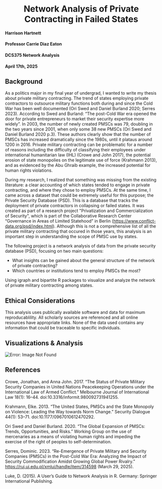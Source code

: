 <h1 align="center">Network Analysis of Private Contracting in Failed States</h1>

#### Harrison Hartnett 
#### Professor Carrie Diaz Eaton  
#### DCS375 Network Analysis  
#### April 17th, 2025

## Background
As a politics major in my final year of undergrad, I wanted to write my thesis about private military contracting. The trend of states employing private contractors to outsource military functions both during and since the Cold War has been well documented (Ori Swed and Daniel Burland 2020; Serres 2023). According to Swed and Burland: “The post-Cold War era opened the door for private entrepreneurs to market their security expertise more widely”. In 2003, the number of newly created PMSCs was 79, doubling in the two years since 2001, when only some 38 new PMSCs (Ori Swed and Daniel Burland 2020 p.3). These authors clearly show that the number of PMSCs has increased dramatically since the 1980s, until it plataus around 1200 in 2016. Private military contracting can be problematic for a number of reasons including the difficulty of classifying their employees under international humanitarian law (IHL) (Crowe and John 2017), the potential erosion of state monopolies on the legitimate use of force (Krahmann 2013), and as evidenced by the Abu Ghraib example, the increased potential for human rights violations.

During my research, I realized that something was missing from the existing literature: a  clear accounting of which states tended to engage in private contracting, and where they chose to employ PMSCs. At the same time, I came across a dataset that could be extremely useful for this purpose; the Private Security Database (PSD). This is a database that tracks the deployment of private contractors in collapsing or failed states. It was created as part of a research project "Privatization and Commercialization of Security", which is part of the Collaborative Research Center “Governance in Areas of Limited Statehood” in Berlin (https://www.conflict-data.org/psd/index.html). Although this is not a comprehensive list of all the private military contracting that occured in those years, this analysis is an important step in understanding the scope of PMSC use by states.

The following project is a network analysis of data from the private security database (PSD), focusing on two main questions:
- What insights can be gained about the general structure of the network of private contracting?
- Which countries or institutions tend to employ PMSCs the most?

Using igraph and bipartite R packages to visualize and analyze the network of private military contracting among states.

## Ethical Considerations
This analysis uses publically available software and data for maximum reproducablility. All scholarly sources are referenced and all online resources have appropriate links. None of the data used contains any information that could be traceable to specific individuals.

## Visualizations & Analysis
![Error: Image Not Found](PrivateSecurityNetwork.png)
## References
Crowe, Jonathan, and Anna John. 2017. “The Status of Private Military Security Companies in United Nations Peacekeeping Operations under the International Law of Armed Conflict.” Melbourne Journal of International Law 18(1): 16–44. doi:10.3316/informit.980092731941255.

Krahmann, Elke. 2013. “The United States, PMSCs and the State Monopoly on Violence: Leading the Way towards Norm Change.” Security Dialogue 44(1): 53–71. doi:10.1177/0967010612470292.

Ori Swed and Daniel Burland. 2020. “The Global Expansion of PMSCs: Trends, Opportunities, and Risks.” Working Group on the use of mercenaries as a means of violating human rights and impeding the exercise of the right of peoples to self-determination.

Serres, Dominic. 2023. “Re-Emergence of Private Military and Security Companies (PMSCs) in the Post-Cold War Era: Analyzing the Impact of Security Commodification Amidst Growing Global Power Rivalry.” https://ruj.uj.edu.pl/xmlui/handle/item/314598 (March 29, 2025).

Luke, D. (2015). A User’s Guide to Network Analysis in R. Germany: Springer International Publishing.
